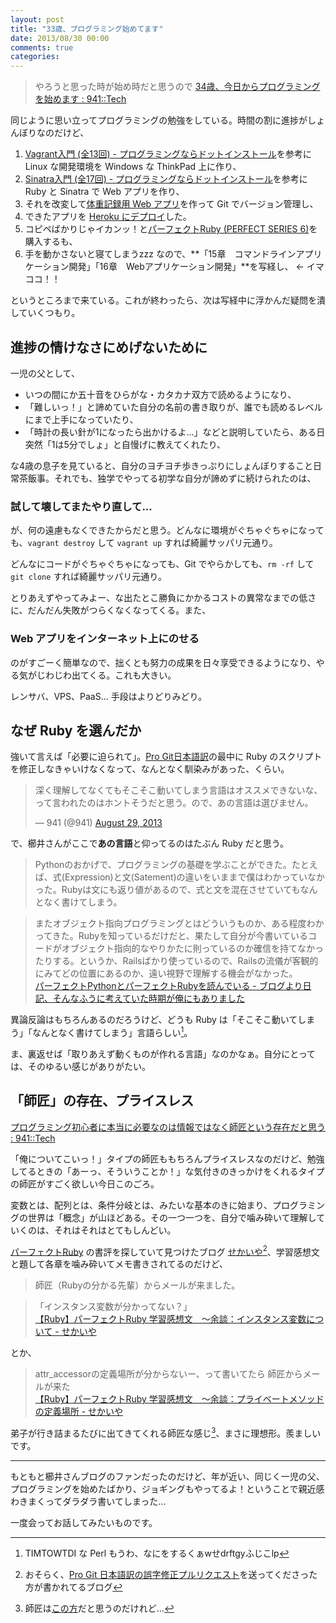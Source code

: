 ```yaml
---
layout: post
title: "33歳、プログラミング始めてます"
date: 2013/08/30 00:00
comments: true
categories: 
---
```


> やろうと思った時が始め時だと思うので
[34歳、今日からプログラミングを始めます : 941::Tech](http://tech.kushii.net/archives/31274850.html)

同じように思い立ってプログラミングの勉強をしている。時間の割に進捗がしょんぼりなのだけど、

1. [Vagrant入門 (全13回) - プログラミングならドットインストール][25]を参考に Linux な開発環境を Windows な ThinkPad 上に作り、
2. [Sinatra入門 (全17回) - プログラミングならドットインストール][18]を参考に Ruby と Sinatra で Web アプリを作り、
3. それを改変して[体重記録用 Web アプリ][1]を作って Git でバージョン管理し、
4. できたアプリを [Heroku にデプロイ][23]した。
5. コピペばかりじゃイカンッ！と<a href="http://www.amazon.co.jp/exec/obidos/ASIN/4774158798/harupong-22/ref=nosim/" name="amazletlink" target="_blank">パーフェクトRuby (PERFECT SERIES 6)</a>を購入するも、
6. 手を動かさないと寝てしまうzzz なので、**「15章　コマンドラインアプリケーション開発」「16章　Webアプリケーション開発」**を写経し、 ← イマココ！！

というところまで来ている。これが終わったら、次は写経中に浮かんだ疑問を潰していくつもり。

## 進捗の情けなさにめげないために

一児の父として、

<!--more-->

- いつの間にか五十音をひらがな・カタカナ双方で読めるようになり、
- 「難しいっ！」と諦めていた自分の名前の書き取りが、誰でも読めるレベルにまで上手になっていたり、
- 「時計の長い針が1になったら出かけるよ...」などと説明していたら、ある日突然「1は5分でしょ」と自慢げに教えてくれたり、

な4歳の息子を見ていると、自分のヨチヨチ歩きっぷりにしょんぼりすること日常茶飯事。それでも、独学でやってる初学な自分が諦めずに続けられたのは、

### 試して壊してまたやり直して...

が、何の遠慮もなくできたからだと思う。どんなに環境がぐちゃぐちゃになっても、`vagrant destroy` して `vagrant up` すれば綺麗サッパリ元通り。

どんなにコードがぐちゃぐちゃになっても、Git でやらかしても、`rm -rf` して `git clone` すれば綺麗サッパリ元通り。

とりあえずやってみよー、な出たとこ勝負にかかるコストの異常なまでの低さに、だんだん失敗がつらくなくなってくる。また、

### Web アプリをインターネット上にのせる

のがすごーく簡単なので、拙くとも努力の成果を日々享受できるようになり、やる気がじわじわ出てくる。これも大きい。

レンサバ、VPS、PaaS... 手段はよりどりみどり。

## なぜ Ruby を選んだか

強いて言えば「必要に迫られて」。[Pro Git日本語訳][2]の最中に Ruby のスクリプトを修正しなきゃいけなくなって、なんとなく馴染みがあった、くらい。

<blockquote class="twitter-tweet"><p>深く理解してなくてもそこそこ動いてしまう言語はオススメできないな、って言われたのはホントそうだと思う。ので、あの言語は選びません。</p>&mdash; 941 (@941) <a href="https://twitter.com/941/statuses/372874783740162048">August 29, 2013</a></blockquote>
<script async src="//platform.twitter.com/widgets.js" charset="utf-8"></script>

で、櫛井さんがここで**あの言語**と仰ってるのはたぶん Ruby だと思う。

> Pythonのおかげで、プログラミングの基礎を学ぶことができた。たとえば、式(Expression)と文(Satement)の違いをいままで僕はわかっていなかった。Rubyは文にも返り値があるので、式と文を混在させていてもなんとなく書けてしまう。

> またオブジェクト指向プログラミングとはどういうものか、ある程度わかってきた。Rubyを知っているだけだと、果たして自分が今書いているコードがオブジェクト指向的なやりかたに則っているのか確信を持てなかったりする。というか、Railsばかり使っているので、Railsの流儀が客観的にみてどの位置にあるのか、遠い視野で理解する機会がなかった。  
[パーフェクトPythonとパーフェクトRubyを読んでいる - ブログより日記、そんなふうに考えていた時期が俺にもありました](http://katryo.hatenablog.com/entry/2013/08/24/002840)

異論反論はもちろんあるのだろうけど、どうも Ruby は「そこそこ動いてしまう」「なんとなく書けてしまう」言語らしい[^01]。

ま、裏返せば「取りあえず動くものが作れる言語」なのかなぁ。自分にとっては、そのゆるい感じがありがたい。

## 「師匠」の存在、プライスレス

[プログラミング初心者に本当に必要なのは情報ではなく師匠という存在だと思う : 941::Tech](http://tech.kushii.net/archives/31292522.html)

「俺についてこいっ！」タイプの師匠ももちろんプライスレスなのだけど、勉強してるときの「あーっ、そういうことか！」な気付きのきっかけをくれるタイプの師匠がすごく欲しい今日このごろ。

変数とは、配列とは、条件分岐とは、みたいな基本のきに始まり、プログラミングの世界は「概念」が山ほどある。その一つ一つを、自分で噛み砕いて理解していくのは、それはそれはとてもしんどい。

<a href="http://www.amazon.co.jp/exec/obidos/ASIN/4774158798/harupong-22/ref=nosim/" name="amazletlink" target="_blank">パーフェクトRuby</a> の書評を探していて見つけたブログ [せかいや](http://sekai.hateblo.jp/)[^02]、学習感想文と題して各章を噛み砕いてメモ書きされてるのだけど、

> 師匠（Rubyの分かる先輩）からメールが来ました。

> 「インスタンス変数が分かってない？」  
[【Ruby】パーフェクトRuby 学習感想文　～余談：インスタンス変数について - せかいや](http://sekai.hateblo.jp/entry/2013/08/21/073111)

とか、

> attr_accessorの定義場所が分からないー、って書いてたら
> 師匠からメールが来た  
[【Ruby】パーフェクトRuby 学習感想文　～余談：プライベートメソッドの定義場所 - せかいや](http://sekai.hateblo.jp/entry/2013/08/22/083234)

弟子が行き詰まるたびに出てきてくれる師匠な感じ[^03]、まさに理想形。羨ましいです。

---------------

もともと櫛井さんブログのファンだったのだけど、年が近い、同じく一児の父、プログラミングを始めたばかり、ジョギングもやってるよ！ということで親近感わきまくってダラダラ書いてしまった...

一度会ってお話してみたいものです。

[1]: https://github.com/harupong/weightsnap
[2]: https://progit-ja.github.io
[18]: http://dotinstall.com/lessons/basic_sinatra
[23]: http://desolate-lowlands-6303.herokuapp.com/
[25]: http://dotinstall.com/lessons/basic_vagrant

[^01]: TIMTOWTDI な Perl もうわ、なにをするくぁwせdrftgyふじこlp

[^02]: おそらく、[Pro Git 日本語訳の誤字修正プルリクエスト](https://github.com/progit/progit/pull/480)を送ってくださった方が書かれてるブログ

[^03]: 師匠は[この方](http://sugamasao.hatenablog.com/)だと思うのだけれど...